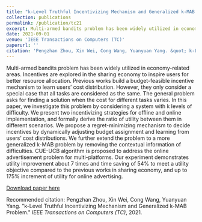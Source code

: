 ```yaml
---
title: "k-Level Truthful Incentivizing Mechanism and Generalized k-MAB Problem"
collection: publications
permalink: /publication/tc21
excerpt: Multi-armed bandits problem has been widely utilized in economy-related areas. Incentives are explored in the sharing economy to inspire users for better resource allocation. Previous works build a budget-feasible incentive mechanism to learn users’ cost distribution. However, they only consider a special case that all tasks are considered as the same. The general problem asks for finding a solution when the cost for different tasks varies. In this paper, we investigate this problem by considering a system with k levels of difficulty. We present two incentivizing strategies for offline and online implementation, and formally derive the ratio of utility between them in different scenarios. We propose a regret-minimizing mechanism to decide incentives by dynamically adjusting budget assignment and learning from users’ cost distributions. We further extend the problem to a more generalized k-MAB problem by removing the contextual information of difficulties. CUE-UCB algorithm is proposed to address the online advertisement problem for multi-platforms. Our experiment demonstrates utility improvement about 7 times and time saving of 54% to meet a utility objective compared to the previous works in sharing economy, and up to 175% increment of utility for online advertising.
date: 2021-09-01
venue: 'IEEE Transactions on Computers (TC)'
paperurl: ''
citation: 'Pengzhan Zhou, Xin Wei, Cong Wang, Yuanyuan Yang. &quot; k-Level Truthful Incentivizing Mechanism and Generalized k-MAB Problem.&quot; <i>IEEE Transactions on Computers (TC)</i>, 2021.'
---
```

Multi-armed bandits problem has been widely utilized in economy-related areas. Incentives are explored in the sharing economy to inspire users for better resource allocation. Previous works build a budget-feasible incentive mechanism to learn users’ cost distribution. However, they only consider a special case that all tasks are considered as the same. The general problem asks for finding a solution when the cost for different tasks varies. In this paper, we investigate this problem by considering a system with k levels of difficulty. We present two incentivizing strategies for offline and online implementation, and formally derive the ratio of utility between them in different scenarios. We propose a regret-minimizing mechanism to decide incentives by dynamically adjusting budget assignment and learning from users’ cost distributions. We further extend the problem to a more generalized k-MAB problem by removing the contextual information of difficulties. CUE-UCB algorithm is proposed to address the online advertisement problem for multi-platforms. Our experiment demonstrates utility improvement about 7 times and time saving of 54% to meet a utility objective compared to the previous works in sharing economy, and up to 175% increment of utility for online advertising.

[Download paper here](https://github.com/colinzpz/colinzpz.github.io/blob/master/files/tc21.pdf)

Recommended citation: Pengzhan Zhou, Xin Wei, Cong Wang, Yuanyuan Yang. "k-Level Truthful Incentivizing Mechanism and Generalized k-MAB Problem." <i>IEEE Transactions on Computers (TC)</i>, 2021.
